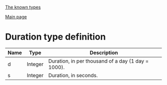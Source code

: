 
[The known types](./README.md)

[Main page](../README.md)

# Duration type definition

Name    |   Type  |  Description
--------|---------|-------------
d | Integer | Duration, in per thousand of a day (1 day = 1000).
s | Integer | Duration, in seconds.


